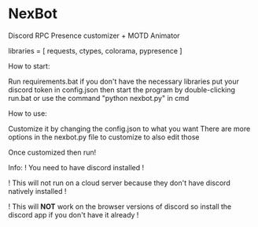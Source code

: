 # NexBot
Discord RPC Presence customizer + MOTD Animator

libraries = [ requests, ctypes, colorama, pypresence ]

How to start:

Run requirements.bat if you don't have the necessary libraries
put your discord token in config.json
then start the program by double-clicking run.bat
or use the command "python nexbot.py" in cmd

How to use:

Customize it by changing the config.json to what you want
There are more options in the nexbot.py file to customize to also edit those

Once customized then run!

Info:
! You need to have discord installed !

! This will not run on a cloud server because they don't have discord natively installed !

! This will **NOT** work on the browser versions of discord so install the discord app if you don't have it already !
